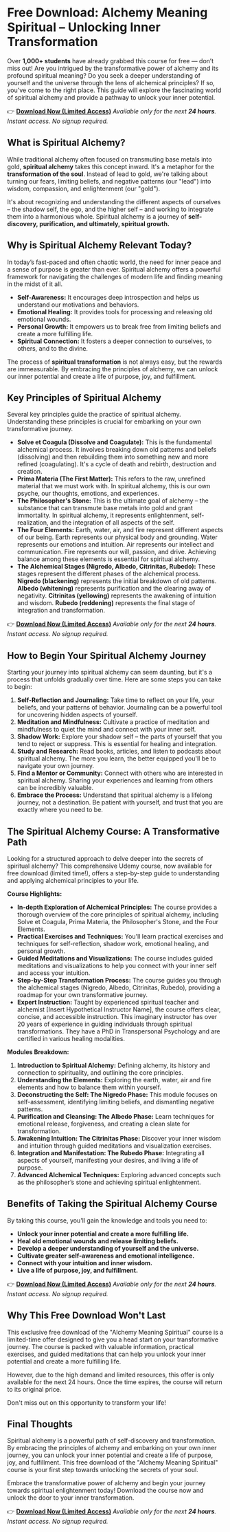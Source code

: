# Free Download: Alchemy Meaning Spiritual – Unlocking Inner Transformation

Over **1,000+ students** have already grabbed this course for free — don’t miss out!
Are you intrigued by the transformative power of alchemy and its profound spiritual meaning? Do you seek a deeper understanding of yourself and the universe through the lens of alchemical principles? If so, you've come to the right place. This guide will explore the fascinating world of spiritual alchemy and provide a pathway to unlock your inner potential.

👉 **[Download Now (Limited Access)](https://udemywork.com/alchemy-meaning-spiritual)**
_Available only for the next **24 hours**. Instant access. No signup required._

## What is Spiritual Alchemy?

While traditional alchemy often focused on transmuting base metals into gold, **spiritual alchemy** takes this concept inward. It's a metaphor for the **transformation of the soul**. Instead of lead to gold, we're talking about turning our fears, limiting beliefs, and negative patterns (our "lead") into wisdom, compassion, and enlightenment (our "gold").

It's about recognizing and understanding the different aspects of ourselves – the shadow self, the ego, and the higher self – and working to integrate them into a harmonious whole. Spiritual alchemy is a journey of **self-discovery, purification, and ultimately, spiritual growth.**

## Why is Spiritual Alchemy Relevant Today?

In today’s fast-paced and often chaotic world, the need for inner peace and a sense of purpose is greater than ever. Spiritual alchemy offers a powerful framework for navigating the challenges of modern life and finding meaning in the midst of it all.

*   **Self-Awareness:** It encourages deep introspection and helps us understand our motivations and behaviors.
*   **Emotional Healing:** It provides tools for processing and releasing old emotional wounds.
*   **Personal Growth:** It empowers us to break free from limiting beliefs and create a more fulfilling life.
*   **Spiritual Connection:** It fosters a deeper connection to ourselves, to others, and to the divine.

The process of **spiritual transformation** is not always easy, but the rewards are immeasurable. By embracing the principles of alchemy, we can unlock our inner potential and create a life of purpose, joy, and fulfillment.

## Key Principles of Spiritual Alchemy

Several key principles guide the practice of spiritual alchemy. Understanding these principles is crucial for embarking on your own transformative journey.

*   **Solve et Coagula (Dissolve and Coagulate):** This is the fundamental alchemical process. It involves breaking down old patterns and beliefs (dissolving) and then rebuilding them into something new and more refined (coagulating). It's a cycle of death and rebirth, destruction and creation.
*   **Prima Materia (The First Matter):** This refers to the raw, unrefined material that we must work with. In spiritual alchemy, this is our own psyche, our thoughts, emotions, and experiences.
*   **The Philosopher's Stone:** This is the ultimate goal of alchemy – the substance that can transmute base metals into gold and grant immortality. In spiritual alchemy, it represents enlightenment, self-realization, and the integration of all aspects of the self.
*   **The Four Elements:** Earth, water, air, and fire represent different aspects of our being. Earth represents our physical body and grounding. Water represents our emotions and intuition. Air represents our intellect and communication. Fire represents our will, passion, and drive. Achieving balance among these elements is essential for spiritual alchemy.
*   **The Alchemical Stages (Nigredo, Albedo, Citrinitas, Rubedo):** These stages represent the different phases of the alchemical process. **Nigredo (blackening)** represents the initial breakdown of old patterns. **Albedo (whitening)** represents purification and the clearing away of negativity. **Citrinitas (yellowing)** represents the awakening of intuition and wisdom. **Rubedo (reddening)** represents the final stage of integration and transformation.

👉 **[Download Now (Limited Access)](https://udemywork.com/alchemy-meaning-spiritual)**
_Available only for the next **24 hours**. Instant access. No signup required._

## How to Begin Your Spiritual Alchemy Journey

Starting your journey into spiritual alchemy can seem daunting, but it's a process that unfolds gradually over time. Here are some steps you can take to begin:

1.  **Self-Reflection and Journaling:** Take time to reflect on your life, your beliefs, and your patterns of behavior. Journaling can be a powerful tool for uncovering hidden aspects of yourself.
2.  **Meditation and Mindfulness:** Cultivate a practice of meditation and mindfulness to quiet the mind and connect with your inner self.
3.  **Shadow Work:** Explore your shadow self – the parts of yourself that you tend to reject or suppress. This is essential for healing and integration.
4.  **Study and Research:** Read books, articles, and listen to podcasts about spiritual alchemy. The more you learn, the better equipped you'll be to navigate your own journey.
5.  **Find a Mentor or Community:** Connect with others who are interested in spiritual alchemy. Sharing your experiences and learning from others can be incredibly valuable.
6.  **Embrace the Process:** Understand that spiritual alchemy is a lifelong journey, not a destination. Be patient with yourself, and trust that you are exactly where you need to be.

## The Spiritual Alchemy Course: A Transformative Path

Looking for a structured approach to delve deeper into the secrets of spiritual alchemy? This comprehensive Udemy course, now available for free download (limited time!), offers a step-by-step guide to understanding and applying alchemical principles to your life.

**Course Highlights:**

*   **In-depth Exploration of Alchemical Principles:** The course provides a thorough overview of the core principles of spiritual alchemy, including Solve et Coagula, Prima Materia, the Philosopher's Stone, and the Four Elements.
*   **Practical Exercises and Techniques:** You'll learn practical exercises and techniques for self-reflection, shadow work, emotional healing, and personal growth.
*   **Guided Meditations and Visualizations:** The course includes guided meditations and visualizations to help you connect with your inner self and access your intuition.
*   **Step-by-Step Transformation Process:** The course guides you through the alchemical stages (Nigredo, Albedo, Citrinitas, Rubedo), providing a roadmap for your own transformative journey.
*   **Expert Instruction:** Taught by experienced spiritual teacher and alchemist [Insert Hypothetical Instructor Name], the course offers clear, concise, and accessible instruction. This imaginary instructor has over 20 years of experience in guiding individuals through spiritual transformations. They have a PhD in Transpersonal Psychology and are certified in various healing modalities.

**Modules Breakdown:**

1.  **Introduction to Spiritual Alchemy:** Defining alchemy, its history and connection to spirituality, and outlining the core principles.
2.  **Understanding the Elements:** Exploring the earth, water, air and fire elements and how to balance them within yourself.
3.  **Deconstructing the Self: The Nigredo Phase:** This module focuses on self-assessment, identifying limiting beliefs, and dismantling negative patterns.
4.  **Purification and Cleansing: The Albedo Phase:** Learn techniques for emotional release, forgiveness, and creating a clean slate for transformation.
5.  **Awakening Intuition: The Citrinitas Phase:** Discover your inner wisdom and intuition through guided meditations and visualization exercises.
6.  **Integration and Manifestation: The Rubedo Phase:** Integrating all aspects of yourself, manifesting your desires, and living a life of purpose.
7.  **Advanced Alchemical Techniques:** Exploring advanced concepts such as the philosopher’s stone and achieving spiritual enlightenment.

## Benefits of Taking the Spiritual Alchemy Course

By taking this course, you'll gain the knowledge and tools you need to:

*   **Unlock your inner potential and create a more fulfilling life.**
*   **Heal old emotional wounds and release limiting beliefs.**
*   **Develop a deeper understanding of yourself and the universe.**
*   **Cultivate greater self-awareness and emotional intelligence.**
*   **Connect with your intuition and inner wisdom.**
*   **Live a life of purpose, joy, and fulfillment.**

👉 **[Download Now (Limited Access)](https://udemywork.com/alchemy-meaning-spiritual)**
_Available only for the next **24 hours**. Instant access. No signup required._

## Why This Free Download Won't Last

This exclusive free download of the "Alchemy Meaning Spiritual" course is a limited-time offer designed to give you a head start on your transformative journey. The course is packed with valuable information, practical exercises, and guided meditations that can help you unlock your inner potential and create a more fulfilling life.

However, due to the high demand and limited resources, this offer is only available for the next 24 hours. Once the time expires, the course will return to its original price.

Don't miss out on this opportunity to transform your life!

## Final Thoughts

Spiritual alchemy is a powerful path of self-discovery and transformation. By embracing the principles of alchemy and embarking on your own inner journey, you can unlock your inner potential and create a life of purpose, joy, and fulfillment. This free download of the "Alchemy Meaning Spiritual" course is your first step towards unlocking the secrets of your soul.

Embrace the transformative power of alchemy and begin your journey towards spiritual enlightenment today! Download the course now and unlock the door to your inner transformation.

👉 **[Download Now (Limited Access)](https://udemywork.com/alchemy-meaning-spiritual)**
_Available only for the next **24 hours**. Instant access. No signup required._
